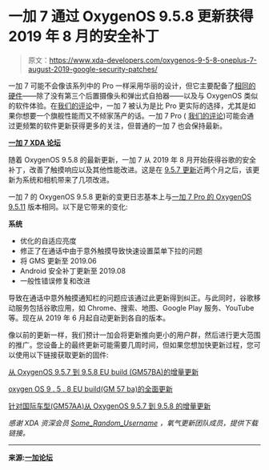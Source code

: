 # 一加 7 通过 OxygenOS 9.5.8 更新获得 2019 年 8 月的安全补丁

> 原文：<https://www.xda-developers.com/oxygenos-9-5-8-oneplus-7-august-2019-google-security-patches/>

一加 7 可能不会像该系列中的 Pro 一样采用华丽的设计，但它主要配备了[相同的硬件](https://www.xda-developers.com/oneplus-7-12gb-ram-china/)——除了没有第三个后置摄像头和弹出式自拍器——以及与 OxygenOS 类似的软件体验。在[我们的评论](https://www.xda-developers.com/oneplus-7-review/)中，一加 7 被认为是比 Pro 更实际的选择，尤其是如果你想要一个旗舰性能而又不倾家荡产的话。一加 7 Pro ( [我们的评论](https://www.xda-developers.com/oneplus-7-pro-display-review-finally-flagship-quality/))可能会通过更频繁的软件更新获得更多的关注，但普通的一加 7 也会保持最新。

**[一加 7 XDA 论坛](https://www.xda-developers.com/oneplus-7-forums-open/)**

随着 OxygenOS 9.5.8 的最新更新，一加 7 从 2019 年 8 月开始获得谷歌的安全补丁，改善了触摸响应以及其他性能改进。这是在 [9.5.7 更新](https://www.xda-developers.com/oneplus-7-oxygenos-9-5-7-bullets-wireless-2-volte/)近两个月之后，该更新为系统和相机带来了几项改进。

一加 7 的 OxygenOS 9.5.8 更新的变更日志基本上与[一加 7 Pro 的 OxygenOS 9.5.11](https://www.xda-developers.com/oneplus-7-pro-august-2019-security-patch-oxygenos-9511/) 版本相同。以下是它带来的变化:

**系统**

*   优化的自适应亮度
*   修正了在通话中由于意外触摸导致快速设置菜单下拉的问题
*   将 GMS 更新至 2019.06
*   Android 安全补丁更新至 2019.08
*   一般性错误修复和改进

导致在通话中意外触摸通知栏的问题应该通过此更新得到纠正。与此同时，谷歌移动服务包括谷歌应用，如 Chrome、搜索、地图、Google Play 服务、YouTube 等。现在从 2019 年 6 月起自动更新到各自的版本。

像以前的更新一样，我们预计一加会将更新推向更小的用户群，然后进行更大范围的推广。您设备上的最终更新可能需要几周时间，但如果您想加快更新过程，您可以使用以下链接获取更新的固件:

[从 OxygenOS 9.5.7 到 9.5.8 EU build (GM57BA)的增量更新](https://otafsg1.h2os.com/patch/amazone2/GLO/OnePlus7Oxygen/OnePlus7Oxygen_14.E.14_GLO_014_1907280716/OnePlus7Oxygen_14.E.14_OTA_013-014_patch_1907280716_86df3a760b.zip)

[oxygen OS 9 . 5 . 8 EU build(GM 57 ba)的全面更新](https://otafsg1.h2os.com/patch/amazone2/GLO/OnePlus7Oxygen/OnePlus7Oxygen_14.E.14_GLO_014_1907280716/OnePlus7Oxygen_14.E.14_OTA_014_all_1907280716_59f785502677f.zip)

[针对国际车型(GM57AA)从 OxygenOS 9.5.7 到 9.5.8 的增量更新](https://otafsg1.h2os.com/patch/amazone2/GLO/OnePlus7Oxygen/OnePlus7Oxygen_14.O.14_GLO_014_1907280717/OnePlus7Oxygen_14.O.14_OTA_013-014_patch_1907280717_464f7b.zip)

*感谢 XDA 资深会员 [Some_Random_Username](https://forum.xda-developers.com/member.php?u=8234677) ，氧气更新团队成员，提供下载链接。*

* * *

**来源:[一加论坛](https://forums.oneplus.com/threads/oxygenos-9-5-8-for-the-oneplus-7.1084414/)**